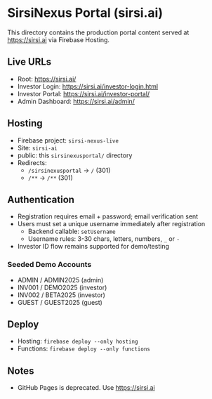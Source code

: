 # SirsiNexus Portal (sirsi.ai)

This directory contains the production portal content served at https://sirsi.ai via Firebase Hosting.

## Live URLs
- Root: https://sirsi.ai/
- Investor Login: https://sirsi.ai/investor-login.html
- Investor Portal: https://sirsi.ai/investor-portal/
- Admin Dashboard: https://sirsi.ai/admin/

## Hosting
- Firebase project: `sirsi-nexus-live`
- Site: `sirsi-ai`
- public: this `sirsinexusportal/` directory
- Redirects:
  - `/sirsinexusportal` -> `/` (301)
  - `/**` -> `/**` (301)

## Authentication
- Registration requires email + password; email verification sent
- Users must set a unique username immediately after registration
  - Backend callable: `setUsername`
  - Username rules: 3-30 chars, letters, numbers, `_` or `-`
- Investor ID flow remains supported for demo/testing

### Seeded Demo Accounts
- ADMIN / ADMIN2025 (admin)
- INV001 / DEMO2025 (investor)
- INV002 / BETA2025 (investor)
- GUEST / GUEST2025 (guest)

## Deploy
- Hosting: `firebase deploy --only hosting`
- Functions: `firebase deploy --only functions`

## Notes
- GitHub Pages is deprecated. Use https://sirsi.ai
